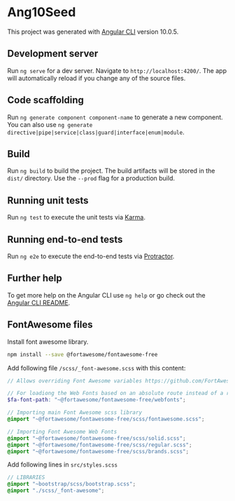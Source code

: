 # Ang10Seed

This project was generated with [Angular CLI](https://github.com/angular/angular-cli) version 10.0.5.

## Development server

Run `ng serve` for a dev server. Navigate to `http://localhost:4200/`. The app will automatically reload if you change any of the source files.

## Code scaffolding

Run `ng generate component component-name` to generate a new component. You can also use `ng generate directive|pipe|service|class|guard|interface|enum|module`.

## Build

Run `ng build` to build the project. The build artifacts will be stored in the `dist/` directory. Use the `--prod` flag for a production build.

## Running unit tests

Run `ng test` to execute the unit tests via [Karma](https://karma-runner.github.io).

## Running end-to-end tests

Run `ng e2e` to execute the end-to-end tests via [Protractor](http://www.protractortest.org/).

## Further help

To get more help on the Angular CLI use `ng help` or go check out the [Angular CLI README](https://github.com/angular/angular-cli/blob/master/README.md).

## FontAwesome files
Install font awesome library. 
```sh
npm install --save @fortawesome/fontawesome-free
```
Add following file `/scss/_font-awesome.scss` with this content:
```SCSS 
// Allows overriding Font Awesome variables https://github.com/FortAwesome/Font-Awesome/blob/master/web-fonts-with-css/scss/_variables.scss

// For loadiong the Web Fonts based on an absolute route instead of a relative route
$fa-font-path: "~@fortawesome/fontawesome-free/webfonts";

// Importing main Font Awesome scss library
@import "~@fortawesome/fontawesome-free/scss/fontawesome.scss";

// Importing Font Awesome Web Fonts
@import "~@fortawesome/fontawesome-free/scss/solid.scss";
@import "~@fortawesome/fontawesome-free/scss/regular.scss";
@import "~@fortawesome/fontawesome-free/scss/brands.scss";
```
Add following lines in `src/styles.scss`
```SCSS
// LIBRARIES
@import "~bootstrap/scss/bootstrap.scss";
@import "./scss/_font-awesome";
```

